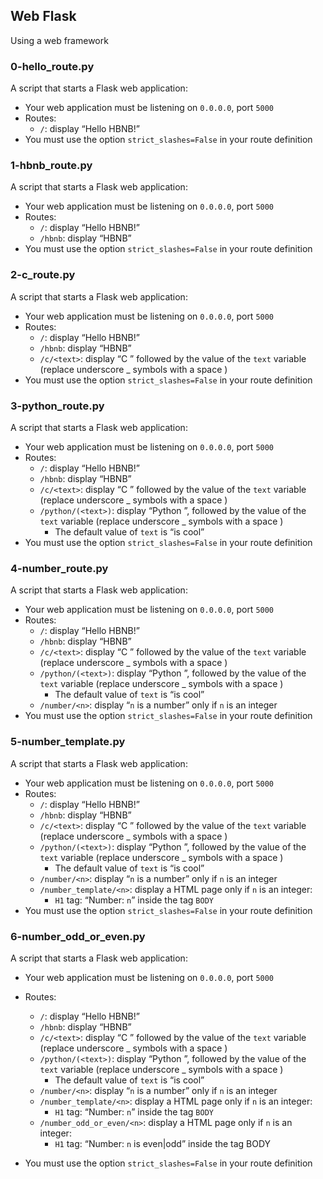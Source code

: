 ## Web Flask
Using a web framework

### 0-hello_route.py
A script that starts a Flask web application:
* Your web application must be listening on `0.0.0.0`, port `5000`
* Routes:
   * `/`: display “Hello HBNB!”
* You must use the option `strict_slashes=False` in your route definition


### 1-hbnb_route.py
A script that starts a Flask web application:
* Your web application must be listening on `0.0.0.0`, port `5000`
* Routes:
   * `/`: display “Hello HBNB!”
   * `/hbnb`: display “HBNB”
* You must use the option `strict_slashes=False` in your route definition


### 2-c_route.py
A script that starts a Flask web application:
* Your web application must be listening on `0.0.0.0`, port `5000`
* Routes:
   * `/`: display “Hello HBNB!”
   * `/hbnb`: display “HBNB”
   * `/c/<text>`: display “C ” followed by the value of the `text` variable 
   (replace underscore _ symbols with a space )
* You must use the option `strict_slashes=False` in your route definition


### 3-python_route.py
A script that starts a Flask web application:
* Your web application must be listening on `0.0.0.0`, port `5000`
* Routes:
   * `/`: display “Hello HBNB!”
   * `/hbnb`: display “HBNB”
   * `/c/<text>`: display “C ” followed by the value of the `text` variable 
   (replace underscore _ symbols with a space )
   * `/python/(<text>)`: display “Python ”, followed by the value of the `text` variable (replace underscore _ symbols with a space )
      * The default value of `text` is “is cool”
* You must use the option `strict_slashes=False` in your route definition


### 4-number_route.py
A script that starts a Flask web application:
* Your web application must be listening on `0.0.0.0`, port `5000`
* Routes:
   * `/`: display “Hello HBNB!”
   * `/hbnb`: display “HBNB”
   * `/c/<text>`: display “C ” followed by the value of the `text` variable 
   (replace underscore _ symbols with a space )
   * `/python/(<text>)`: display “Python ”, followed by the value of the `text` variable (replace underscore _ symbols with a space )
      * The default value of `text` is “is cool”
   * `/number/<n>`: display “`n` is a number” only if `n` is an integer
* You must use the option `strict_slashes=False` in your route definition


### 5-number_template.py
A script that starts a Flask web application:
* Your web application must be listening on `0.0.0.0`, port `5000`
* Routes:
   * `/`: display “Hello HBNB!”
   * `/hbnb`: display “HBNB”
   * `/c/<text>`: display “C ” followed by the value of the `text` variable 
   (replace underscore _ symbols with a space )
   * `/python/(<text>)`: display “Python ”, followed by the value of the `text` variable (replace underscore _ symbols with a space )
      * The default value of `text` is “is cool”
   * `/number/<n>`: display “`n` is a number” only if `n` is an integer
   * `/number_template/<n>`: display a HTML page only if `n` is an integer:
      * `H1` tag: “Number: `n`” inside the tag `BODY`
* You must use the option `strict_slashes=False` in your route definition


### 6-number_odd_or_even.py
A script that starts a Flask web application:
* Your web application must be listening on `0.0.0.0`, port `5000`
* Routes:
   * `/`: display “Hello HBNB!”
   * `/hbnb`: display “HBNB”
   * `/c/<text>`: display “C ” followed by the value of the `text` variable 
   (replace underscore _ symbols with a space )
   * `/python/(<text>)`: display “Python ”, followed by the value of the `text` variable (replace underscore _ symbols with a space )
      * The default value of `text` is “is cool”
   * `/number/<n>`: display “`n` is a number” only if `n` is an integer
   * `/number_template/<n>`: display a HTML page only if `n` is an integer:
      * `H1` tag: “Number: `n`” inside the tag `BODY`
   * `/number_odd_or_even/<n>`: display a HTML page only if `n` is an integer:
        * `H1` tag: “Number: `n` is even|odd” inside the tag BODY

* You must use the option `strict_slashes=False` in your route definition
